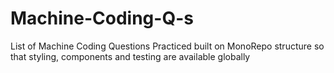 # Machine-Coding-Q-s
List of Machine Coding Questions Practiced built on MonoRepo structure so that styling, components and testing are available globally
